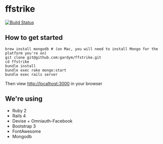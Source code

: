 # ffstrike
 
[![Build Status](https://snap-ci.com/p8jIF5XroTIkH2WUa-0PxBlDDzQH-U7akv3IDx7KL8g/build_image)](https://snap-ci.com/projects/gardym/ffstrike/build_history)

## How to get started

    brew install mongodb # (on Mac, you will need to install Mongo for the platform you're on)
    git clone git@github.com:gardym/ffstrike.git
    cd ffstrike
    bundle install
    bundle exec rake mongo:start
    bundle exec rails server

Then view [http://localhost:3000](http://localhost:3000) in your browser

## We're using

- Ruby 2
- Rails 4
- Devise + Omniauth-Facebook
- Bootstrap 3
- FontAwesome
- Mongodb
